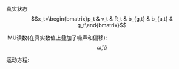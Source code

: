 真实状态  
$$x_t=\begin{bmatrix}p_t & v_t & R_t & b_{g,t} & b_{a,t} & g_t\end{bmatrix}$$  

IMU读数(在真实数值上叠加了噪声和偏移):  
$$\widetilde{\omega}, \widetilde{a}$$  

运动方程:  





